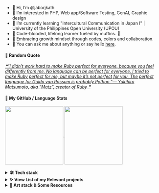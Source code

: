 - 👋 Hi, I’m @jaborjkath
- 👀 I’m interested in PHP, Web app/Software Testing, GenAI, Graphic design
- 🌱 I’m currently learning "Intercultural Communication in Japan I" | University of the Philippines Open University (UPOU) 
- 🍊 Code-blooded, lifelong learner fueled by muffins. 🧁
- 💞️ Embracing growth mindset through codes, colors and collaboration.
- 💬 You can ask me about anything or say hello [here](https://github.com/jaborjkath/jaborjkath/issues).

#### 📑 Random Quote
<a href="https://github.com/marketplace/actions/quote-readme">
<!--STARTS_HERE_QUOTE_README-->
<i>❝“I didn’t work hard to make Ruby perfect for everyone, because you feel differently from me.  No language can be perfect for everyone.  I tried to make Ruby perfect for me, but maybe it’s not perfect for you.  The perfect language for Guido van Rossum is probably Python.”— Yukihiro Matsumoto, aka “Matz”, creator of Ruby   ❞</i>
<!--ENDS_HERE_QUOTE_README-->
</a>

#### 🚀 My GitHub / Language Stats
<a href="https://github.com/jaborjkath/github-readme-stats">
  <img height=190 align="center" src="https://github-readme-stats.vercel.app/api?username=jaborjkath&include_all_commits=true&show=prs_merged_percentage&show_icons=true&rank_icon=github&hide=stars&theme=catppuccin_latte" />
</a>
<a href="https://github.com/jaborjkath/convoychat">
  <img height=190 align="center" src="https://github-readme-stats.vercel.app/api/top-langs?username=jaborjkath&layout=compact&langs_count=12&include_all_commits=true&theme=ambient_gradient" />
<br></a>

<br>
<details>
   <summary><b>🛠️ Tech stack</b></summary>
  <p style="visibility: hidden">

| 📂 **Group** | 💻 **Technologies** |
| - | - | 
| **Core** | [![HTML](https://img.shields.io/static/v1?label=&message=HTML&color=F16529&logo=html5&logoColor=FFFFFF)](https://www.w3schools.com/html/) [![PHP](https://img.shields.io/static/v1?label=&message=PHP&color=777BB3&logo=php&logoColor=FFFFFF)](https://www.php.net) [![BOOTSTRAP](https://img.shields.io/static/v1?label=&message=Bootstrap&color=553C7B&logo=bootstrap&logoColor=FFFFFF)](https://getbootstrap.com/) [![MYSQL](https://img.shields.io/static/v1?label=&message=MySQL&color=00758f&logo=mysql&logoColor=FFFFFF)](https://www.mysql.com/) [![JavaScript](https://img.shields.io/static/v1?label=&message=JavaScript&color=F0DB4F&logo=javascript&logoColor=FFFFFF)](https://www.w3schools.com/js/default.asp) [![jQuery](https://img.shields.io/static/v1?label=&message=jQuery&color=0868AC&logo=jquery&logoColor=FFFFFF)](https://jquery.com/) [![OOP](https://img.shields.io/static/v1?label=&message=OOP&color=04aa6d&logo=oop&logoColor=FFFFFF)](https://www.w3schools.com/php/php_oop_what_is.asp) | 
| **DevOps** | [![JIRA](https://img.shields.io/static/v1?label=&message=Jira&color=1167de&logo=jira&logoColor=FFFFFF)](https://www.atlassian.com/software/jira) [![BITBUCKET](https://img.shields.io/static/v1?label=&message=Bitbucket&color=2580f7&logo=bitbucket&logoColor=FFFFFF)](https://bitbucket.org/) [![SLACK](https://img.shields.io/static/v1?label=&message=Slack&color=e4ae33&logo=slack&logoColor=FFFFFF)](https://slack.com/) [![GIT](https://img.shields.io/static/v1?label=&message=Git&color=e84d2f&logo=git&logoColor=FFFFFF)](https://git-scm.com/) [![GITLAB](https://img.shields.io/static/v1?label=&message=GitLab&color=f46a25&logo=gitlab&logoColor=FFFFFF)](https://about.gitlab.com/) [![GITHUB](https://img.shields.io/static/v1?label=&message=GitHub&color=000000&logo=github&logoColor=FFFFFF)](https://github.com/) | 
| **RDBMS** | [![MYSQL](https://img.shields.io/static/v1?label=&message=MySQL&color=00758f&logo=mysql&logoColor=FFFFFF)](https://www.mysql.com/) [![SQLYOG](https://img.shields.io/static/v1?label=&message=SQLyog&color=5a94e4&logo=sqlyog&logoColor=FFFFFF)](https://sqlyog.en.softonic.com/download) |
| **Framework** | [![ZEND](https://img.shields.io/static/v1?label=&message=Zend%20Framework&color=68b604&logo=zend&logoColor=FFFFFF)](http://www.phpprogram.net/frameworks-in-php/zend-framework/) [![SEAGULL](https://img.shields.io/static/v1?label=&message=Seagull%20Framework&color=5a94e4&logo=seagull-php-framework&logoColor=FFFFFF)](http://www.phpprogram.net/frameworks-in-php/seagull-php-framework/) | 
| **PaaS** | [![VERCEL](https://img.shields.io/static/v1?label=&message=Vercel&color=000000&logo=vercel&logoColor=FFFFFF)](https://vercel.com/) | 
| **IDE** | [![EASYECLIPSE](https://img.shields.io/static/v1?label=&message=EasyEclipse%20for%20PHP&color=8f96c2&logo=eclipse&logoColor=FFFFFF)](https://easyeclipse.org/site-1.0.2/distributions/php.html) [![DEV-C++](https://img.shields.io/static/v1?label=&message=Dev-C%2B%2B&color=0d6dce&logo=dev-c%2B%2B&logoColor=FFFFFF)](https://www.bloodshed.net/)  | 
| **Editors** | [![VSCODE](https://img.shields.io/static/v1?label=&message=Visual%20Studio%20Code&color=0873b3&logo=visualstudiocode&logoColor=FFFFFF)](https://code.visualstudio.com/) [![SOURCETREE](https://img.shields.io/static/v1?label=&message=Sourcetree&color=2a86fe&logo=sourcetree&logoColor=FFFFFF)](https://www.sourcetreeapp.com/) [![NOTEPAD++](https://img.shields.io/static/v1?label=&message=Notepad%2B%2B&color=78d487&logo=notepad%2B%2B&logoColor=FFFFFF)](https://notepad-plus-plus.org/) [![GITKRAKEN](https://img.shields.io/static/v1?label=&message=GitKraken&color=137f76&logo=gitkraken&logoColor=FFFFFF)](https://www.gitkraken.com/)|
| **Software Testing** | [![MANUALTESTING](https://img.shields.io/static/v1?label=&message=Manual%20Testing&color=f29111&logo=manualtesting&logoColor=FFFFFF)](https://www.geeksforgeeks.org/software-testing-manual-testing/) [![SELENIUMIDE](https://img.shields.io/static/v1?label=&message=Selenium%20IDE&color=19468d&logo=selenium&logoColor=FFFFFF)](https://www.selenium.dev/selenium-ide/docs/en/introduction/getting-started) | 
| **CMS** | [![MEDIAWIKI](https://img.shields.io/static/v1?label=&message=MediaWiki&color=fd684d&logo=mediawiki&logoColor=FFFFFF)](https://www.mediawiki.org/wiki/MediaWiki) [![WORDPRESS](https://img.shields.io/static/v1?label=&message=WordPress&color=1e8cbe&logo=wordpress&logoColor=FFFFFF)](https://wordpress.com/) [![JOOMLA!](https://img.shields.io/static/v1?label=&message=Joomla!&color=eda442&logo=joomla&logoColor=FFFFFF)](https://www.joomla.org/) | 
| **CRM** | [![VTIGER](https://img.shields.io/static/v1?label=&message=vTiger&color=1262da&logo=vtiger&logoColor=FFFFFF)](https://www.vtiger.com/) | 
| **Typesetting** | [![LATEX](https://img.shields.io/static/v1?label=&message=LaTeX&color=008080&logo=latex&logoColor=FFFFFF)](https://www.latex-project.org/) [![OVERLEAF](https://img.shields.io/static/v1?label=&message=Overleaf&color=449d45&logo=overleaf&logoColor=FFFFFF)](https://www.overleaf.com/)| 
| **Graphic Design** | [![Canva](https://img.shields.io/static/v1?label=&message=Canva&color=016FB6&logo=canva&logoColor=FFFFFF)](https://www.canva.com/join/maternal-grained-gadgets) |
| **UX/UI Design** | [![Figma](https://img.shields.io/static/v1?label=&message=Figma&color=ff7262&logo=figma&logoColor=FFFFFF)](https://www.figma.com/) |
| **Blog, Microblog** | [![WORDPRESS](https://img.shields.io/static/v1?label=&message=WordPress&color=1e8cbe&logo=wordpress&logoColor=FFFFFF)](https://wordpress.com/) [![GOODREADS](https://img.shields.io/static/v1?label=&message=Goodreads&color=ffc0af&logo=goodreads&logoColor=FFFFFF)](https://www.goodreads.com/) [![INSTAGRAM](https://img.shields.io/static/v1?label=&message=Instagram&color=7754c9&logo=instagram&logoColor=FFFFFF)](https://instagram.com/) [![FACEBOOK](https://img.shields.io/static/v1?label=&message=Facebook&color=0866ff&logo=facebook&logoColor=FFFFFF)](https://www.facebook.com/)|
| **Productivity** | [![NOTION](https://img.shields.io/static/v1?label=&message=Notion&color=000000&logo=notion&logoColor=FFFFFF)](https://www.notion.so/) [![GOOGLECALENDAR](https://img.shields.io/static/v1?label=&message=Google%20Calendar&color=fbbc04&logo=googlecalendar&logoColor=FFFFFF)](https://calendar.google.com/) [![SLACK](https://img.shields.io/static/v1?label=&message=Slack&color=df1c59&logo=slack&logoColor=FFFFFF)](https://slack.com/)|
| **Learning** | [![COURSERA](https://img.shields.io/static/v1?label=&message=Coursera&color=0056d2&logo=coursera&logoColor=FFFFFF)](https://www.coursera.org) [![SKILLSHARE](https://img.shields.io/static/v1?label=&message=SkillShare&color=002333&logo=skillshare&logoColor=FFFFFF)](https://skl.sh/3KrgcrL) [![UPOUMODeL](https://img.shields.io/static/v1?label=&message=UPOU%20MODeL&color=7b1113&logo=upoumodel&logoColor=FFFFFF)](https://model.upou.edu.ph) [![DEVONRODRIGUEZARTCOURSES](https://img.shields.io/static/v1?label=&message=Devon%20Rodriguez%20Art%20Courses&color=000000&logo=devonrodriguezartcourses&logoColor=FFFFFF)](https://courses.devonrodriguezart.com/portraitdrawing/6uap2) [![DRAWAWESOME](https://img.shields.io/static/v1?label=&message=Draw%20Awesome&color=8f96c2&logo=drawawesome&logoColor=000000)](https://www.drawawesome.com) |
| **Misc** | [![GITBASH](https://img.shields.io/static/v1?label=&message=Git%20Bash&color=0866ff&logo=gitbash&logoColor=FFFFFF)](https://www.atlassian.com/git/tutorials/git-bash) [![GeminiAI](https://img.shields.io/static/v1?label=&message=Gemini%20AI&color=747add&logo=gemini&logoColor=FFFFFF)](https://gemini.google.com/app) [![Gen AI](https://img.shields.io/static/v1?label=&message=Gen%20AI&color=74AA9C&logo=genai&logoColor=FFFFFF)](https://coursera.org/share/05d9dcafa5c7ca67a9a4b2d47b07ecbd)|

To view a list of my projects using these technologies, you can check **[➡️ Full Tech Stack & Projects](https://github.com/jaborjkath/jaborjkath/blob/main/TECH-STACK.md)**
</p>
   <br>
</details>


<!---
jaborjkath/jaborjkath is a ✨ special ✨ repository because its `README.md` (this file) appears on your GitHub profile.
You can click the Preview link to take a look at your changes.
--->

<details>
   <summary><b>✨ View List of my Relevant projects</b></summary>
  <p>

<!-- START OF PROFILE STACK, DO NOT REMOVE -->
| 💻 **Technology** | 🚀 **Projects** |
| - | - |
| [![HTML](https://img.shields.io/static/v1?label=&message=HTML&color=F16529&logo=html5&logoColor=FFFFFF)](https://www.w3schools.com/html/) | [![timeclock-namesearch](https://img.shields.io/static/v1?label=&message=timeclock-namesearch&color=000605&logo=github&logoColor=FFFFFF&labelColor=000605)](https://github.com/jaborjkath/timeclock-namesearch) [![webportfolio](https://img.shields.io/static/v1?label=&message=webportfolio&color=000605&logo=github&logoColor=FFFFFF&labelColor=000605)](https://github.com/jaborjkath/webportfolio) |
| [![PHP](https://img.shields.io/static/v1?label=&message=PHP&color=777BB3&logo=php&logoColor=FFFFFF)](https://www.php.net/) | [![timeclock](https://img.shields.io/static/v1?label=&message=timeclock&color=000605&logo=github&logoColor=FFFFFF&labelColor=000605)](https://github.com/jaborjkath/timeclock) [![timeclock-namesearch](https://img.shields.io/static/v1?label=&message=timeclock-namesearch&color=000605&logo=github&logoColor=FFFFFF&labelColor=000605)](https://github.com/jaborjkath/timeclock-namesearch) |
| [![JavaScript](https://img.shields.io/static/v1?label=&message=JavaScript&color=F0DB4F&logo=javascript&logoColor=FFFFFF)](https://www.w3schools.com/js/default.asp) | [![hello-open-source](https://img.shields.io/static/v1?label=&message=hello-open-source&color=000605&logo=github&logoColor=FFFFFF&labelColor=000605)](https://github.com/jaborjkath/hello-open-source) [![timeclock](https://img.shields.io/static/v1?label=&message=timeclock&color=000605&logo=github&logoColor=FFFFFF&labelColor=000605)](https://github.com/jaborjkath/timeclock) [![timeclock-namesearch](https://img.shields.io/static/v1?label=&message=timeclock-namesearch&color=000605&logo=github&logoColor=FFFFFF&labelColor=000605)](https://github.com/jaborjkath/timeclock-namesearch) |
| [![jQuery](https://img.shields.io/static/v1?label=&message=jQuery&color=0868AC&logo=jquery&logoColor=FFFFFF)](https://jquery.com/) | [![timeclock-namesearch](https://img.shields.io/static/v1?label=&message=timeclock-namesearch&color=000605&logo=github&logoColor=FFFFFF&labelColor=000605)](https://github.com/jaborjkath/timeclock-namesearch) [![timeclock](https://img.shields.io/static/v1?label=&message=timeclock&color=000605&logo=github&logoColor=FFFFFF&labelColor=000605)](https://github.com/jaborjkath/timeclock) |
| [![Vercel](https://img.shields.io/static/v1?label=&message=Vercel&color=000000&logo=vercel&logoColor=FFFFFF)](https://vercel.com/) | [![webportfolio](https://img.shields.io/static/v1?label=&message=webportfolio&color=000605&logo=github&logoColor=FFFFFF&labelColor=000605)](https://github.com/jaborjkath/webportfolio) [![nextjs-boilerplate](https://img.shields.io/static/v1?label=&message=nextjs-boilerplate&color=000605&logo=github&logoColor=FFFFFF&labelColor=000605)](https://github.com/jaborjkath/nextjs-boilerplate) |
| [![Java](https://img.shields.io/static/v1?label=&message=Java&color=5382a1&logo=java&logoColor=FFFFFF)](https://www.java.com/) | [![seleniumproj](https://img.shields.io/static/v1?label=&message=seleniumproj&color=000605&logo=github&logoColor=FFFFFF&labelColor=000605)](https://github.com/jaborjkath/seleniumproj) |
| [![Gen AI](https://img.shields.io/static/v1?label=&message=Gen%20AI&color=74AA9C&logo=genai&logoColor=FFFFFF)](https://coursera.org/share/05d9dcafa5c7ca67a9a4b2d47b07ecbd) | [![eclinic-scheduler](https://img.shields.io/static/v1?label=&message=eclinic-scheduler&color=000605&logo=github&logoColor=FFFFFF&labelColor=000605)](https://github.com/jaborjkath/eclinic-scheduler) |
| [![Figma](https://img.shields.io/static/v1?label=&message=Figma&color=ff7262&logo=figma&logoColor=FFFFFF)](https://www.figma.com/) | [![little-lemon-app](https://img.shields.io/static/v1?label=&message=little-lemon-app&color=000605&logo=github&logoColor=FFFFFF&labelColor=000605)](https://github.com/jaborjkath/little-lemon-app) |
| [![Canva](https://img.shields.io/static/v1?label=&message=Canva&color=016FB6&logo=canva&logoColor=FFFFFF)](https://www.canva.com/) | [![canva-digiprod-set](https://img.shields.io/static/v1?label=&message=canva-digiprod-set&color=000605&logo=github&logoColor=FFFFFF&labelColor=000605)](https://github.com/jaborjkath/canva-digiprod-set) |
<!-- END OF PROFILE STACK, DO NOT REMOVE -->

</p>
   <br>
</details>

<details>
   <summary><b>🎨 Art stack & Some Resources</b></summary>
  <p style="visibility: hidden">

| 💻 **Websites** | 📑 **Resources** |
| - | - |
| [![DRAWAWESOME](https://img.shields.io/static/v1?label=&message=Draw%20Awesome&color=8f96c2&logo=drawawesome&logoColor=000000)](https://www.drawawesome.com) | [![DRAWAWESOME-FREEDRAWINGWORKSHOP](https://img.shields.io/static/v1?label=&message=FREE%20Drawing%20Workshop&color=8f96c2&logo=drawawesome&logoColor=000000)](https://www.drawawesome.com/free-drawing-workshop) [![DRAWAWESOME-LIVE](https://img.shields.io/static/v1?label=&message=Draw%20Awesome%20Courses&color=8f96c2&logo=drawawesome&logoColor=000000)](https://www.drawawesome.com/draw-awesome-live) | 
| [![DEVONRODRIGUEZARTCOURSES](https://img.shields.io/static/v1?label=&message=Devon%20Rodriguez%20Courses&color=000000&logo=devonrodriguezartcourses&logoColor=FFFFFF)](https://courses.devonrodriguezart.com/a/6uap2) | [![DEVONRODRIGUEZARTCOURSES](https://img.shields.io/static/v1?label=&message=Potrait%20Drawing%20-%20The%20Easy%20Way&color=000000&logo=devonrodriguezartcourses&logoColor=FFFFFF)](https://courses.devonrodriguezart.com/portraitdrawing/6uap2) [![DEVONRODRIGUEZARTDRAWINGCOURSES](https://img.shields.io/static/v1?label=&message=Drawing%20Courses&color=000000&logo=devonrodriguezartcourses&logoColor=FFFFFF)](https://courses.devonrodriguezart.com/package/6uap2) [![DEVONRODRIGUEZARTDRAWINGCOURSES](https://img.shields.io/static/v1?label=&message=The%20Art%20Of%20Portrait%20Painting&color=000000&logo=devonrodriguezartcourses&logoColor=FFFFFF)](https://courses.devonrodriguezart.com/painting/6uap2)|
| [![COLORPICKERAPPS](https://img.shields.io/static/v1?label=&message=Color%20Picker%20Apps&color=F16529&logo=colorpickerapps&logoColor=FFFFFF)](https://chromewebstore.google.com/detail/eamkimleiebmdpifljjfilhbaehclahg?utm_source=item-share-cb) | [![HEXCOLORPICKERAPP](https://img.shields.io/static/v1?label=&message=Hex%20Color%20Picker&color=F16529&logo=colorpickerapps&logoColor=FFFFFF)](https://chromewebstore.google.com/detail/eamkimleiebmdpifljjfilhbaehclahg?utm_source=item-share-cb) [![FIGMAIMAGECOLORPICKERAPP](https://img.shields.io/static/v1?label=&message=Figma%20Image%20Color%20Picker&color=ff7262&logo=figma&logoColor=FFFFFF)](https://www.figma.com/color-picker) |
| [![FREEARTREDEEMS](https://img.shields.io/static/v1?label=&message=FREE%201%20Month%20Trial%20&#47;%20Courses&color=f29111&logo=free&logoColor=000000)](https://skl.sh/3KrgcrL) | [![SKILLSHARE](https://img.shields.io/static/v1?label=&message=FREE%201Month%20@%20SkillShare&color=002333&logo=skillshare&logoColor=FFFFFF)](https://skl.sh/3KrgcrL) [![DRAWAWESOME-FREEDRAWINGWORKSHOP](https://img.shields.io/static/v1?label=&message=FREE%20Drawing%20Workshop&color=8f96c2&logo=drawawesome&logoColor=000000)](https://www.drawawesome.com/free-drawing-workshop) [![UPOUMODeL](https://img.shields.io/static/v1?label=&message=Principles%20of%20Graphic%20Design%20@UPOU&color=7b1113&logo=upoumodel&logoColor=FFFFFF)](https://model.upou.edu.ph/course/index.php?categoryid=48) | 
| [![FREEARTRESOURCES](https://img.shields.io/static/v1?label=&message=FREE%20Art%20Resources&color=f29111&logo=free&logoColor=000000)](https://www.drawawesome.com/free-art-resources) | [![DRAWAWESOME-101SKETCHINGIDEAS](https://img.shields.io/static/v1?label=&message=101%20Sketchbook%20Ideas&color=8f96c2&logo=drawawesome&logoColor=000000)](https://www.drawawesome.com/101-sketchbook-ideas) [![DRAWAWESOME-FACESFORARTISTS](https://img.shields.io/static/v1?label=&message=Faces%20For%20Artists&color=8f96c2&logo=drawawesome&logoColor=000000)](https://www.drawawesome.com/faces-for-artists) [![DRAWAWESOME-SKETCHINGMATERIALS](https://img.shields.io/static/v1?label=&message=Sketching%20Materials%20Made%20Easy&color=8f96c2&logo=drawawesome&logoColor=000000)](https://www.drawawesome.com/sketching-materials-made-easy) | 

</p>
   <br>
</details>